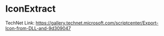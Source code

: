 # IconExtract
TechNet Link: https://gallery.technet.microsoft.com/scriptcenter/Export-Icon-from-DLL-and-9d309047
